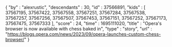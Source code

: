 {
  "by" : "alexrustic",
  "descendants" : 30,
  "id" : 37566891,
  "kids" : [ 37567195, 37567422, 37567558, 37567251, 37567284, 37567538, 37567257, 37567256, 37567507, 37567453, 37567151, 37567252, 37567173, 37567475, 37567333 ],
  "score" : 24,
  "time" : 1695111020,
  "title" : "Opera's browser is now available with chess baked in",
  "type" : "story",
  "url" : "https://blogs.opera.com/news/2023/09/opera-launches-custom-chess-browser/"
}
